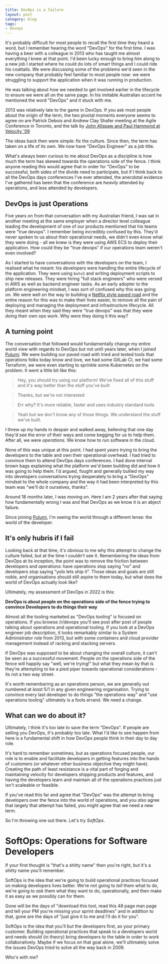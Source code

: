 ```yaml
---
title: DevOps is a failure
layout: post
category: blog
tags:
- devops
---
```


It's probably difficult for most people to recall the first time they heard a word, but I remember hearing the word "DevOps" for the first time. I was having a beer with a colleague in 2013 who has taught me almost everything I knew at that point. I'd been lucky enough to bring him along to a new job I started where he could do lots of smart things and I could ride his coattails. We were discussing some of the problems we'd seen in the new company that probably feel familiar to most people now: we were struggling to support the application when it was running in production.

He was talking about how we needed to get involved earlier in the lifecycle to ensure we were all on the same page. In his imitable Australian accent he mentioned the word "DevOps" and it stuck with me.

2013 was relatively late to the game in DevOps. If you ask most people about the origin of the term, the two pivotal moments everyone seems to agree on are Patrick Debois and Andrew Clay Shafer meeting at the Agile Conference in Toronto, and the talk by [John Allspaw and Paul Hammond at Velocity '09](https://www.youtube.com/watch?v=LdOe18KhtT4)

The ideas back then were simple: fix the culture. Since then, the term has taken on a life of its own. We now have "DevOps Engineer" as a job title.

What's always been curious to me about DevOps as a discipline is how much the term has skewed towards the operations side of the fence. I think anyone reading this would agree that in order for "DevOps" to be successful, both sides of the divide need to participate, but if I think back to all the DevOps days conferences I've ever attended, the anecdotal evidence I've gathered has been that the conference are _heavily_ attended by operations, and less attended by developers.

## DevOps is just Operations

Five years on from that conversation with my Australian friend, I was sat in another meeting at the same employer when a director level colleague leading the development of one of our products mentioned that his teams were "true devops". I remember being incredibly confused by this. They'd never spoken to us about their operational needs, we didn't even know what they were doing - all we knew is they were using AWS ECS to deploy their application. How could they be "true devops" if our operations team weren't even involved?

As I started to have conversations with the developers on the team, I realised what he meant: his developers were handling the entire lifecycle of the application. They were using `boto3` and writing deployment scripts to ship new releases. They were hiring "full stack engineers" who were versed in AWS as well as backend engineer tasks.
As an early adopter to the platform engineering mindset, I was sort of confused why this was going on. We were well on the way to building a [Netflix style paved road](https://www.infoq.com/news/2017/06/paved-paas-netflix/) and the entire reason for this was to make their lives easier, to remove all the pain of deploying and managing the deployment and infrastructure lifecycle. All they meant when they said they were "true devops" was that they were doing their own ops work. Why were they doing it this way?

## A turning point

The conversation that followed would fundamentally change my entire world view with regards to DevOps but not until years later, when I joined [Pulumi](https://pulumi.com). We were building our paved road with tried and tested tools that operations folks today know and love, we had some GitLab CI, we had some Terraform, we were even starting to sprinkle some Kubernetes on the problem. It went a little bit like this:

> Hey, you should try using our platform! We've fixed all of this stuff and it's way better than the stuff you've built

> Thanks, but we're not interested

> Err why? It's more reliable, faster and uses industry standard tools

> Yeah but we don't know any of those things. We understand the stuff we've built.

I threw up my hands in despair and walked away, believing that one day they'd see the error of their ways and come begging for us to help them. After all, we were _operations_. We know how to run software in the cloud.

None of this was unique at this point. I had spent _years_ trying to bring the developers to the table and own their operational overhead. I had tried to convince them to attend DevOps days conferences. I had done internal brown bags explaining what the platform we'd been building did and how it was going to help them. I'd argued, fought and generally bullied my way into developers conversations trying desperately to bring a "DevOps" mindset to the whole company and the way it had been interpreted by this team was "we'll do it ourselves, thanks".

Around 18 months later, I was moving on. Here I am 2 years after that saying how fundamentally wrong I was and that DevOps as we know it is an abject failure.

Since joining [Pulumi](https://pulumi.com), I'm seeing the world through a different lense: the world of the developer. 

## It's only hubris if I fail

Looking back at that time, it's obvious to me why this attempt to change the culture failed, but at the time I couldn't see it. Remembering the ideas from DevOps at its inception, the point was to remove the friction between developers and operations: have operations stop saying "no" and developers stop saying "yolo lets ship it". Those ideas and goals are still noble, and organisations should still aspire to them today, but what does the world of DevOps actually look like?

Ultimately, my assessment of DevOps in 2022 is this:

**DevOps is about people on the operations side of the fence trying to convince Developers to do things their way**

Almost all the tooling marketed as "DevOps tooling" is focused on operations. If you browse /r/devops you'll see post after post of people talking about operations and operational tooling. If you look at a DevOps engineer job description, it looks remarkably similar to a System Administrator role from 2013, but with some containers and cloud provider management instead of racking and stacking servers.

If DevOps was supposed to be about changing the overall culture, it can't be seen as a successful movement. People on the operations side of the fence will happily say "well, we're trying!" but what they mean by that is they're attempting to be a pied piper towards operational considerations - its not a two way street.

It's worth remembering as an operations person, we are generally out numbered at _least_ 5/1 in any given engineering organisation. Trying to convince every last developer to do things "the operations way" and "use operations tooling" ultimately is a fools errand. We need a change.

## What can we do about it?

Ultimately, I think it's too late to save the term "DevOps". If people are selling you DevOps, it's probably too late. What I'd like to see happen from here is a fundamental shift in how DevOps people think in their day to day role.

It's hard to remember sometimes, but as operations focused people, our role is to enable and facilitate developers in getting features into the hands of customers (or whatever other business objective they might have). Creating the path of least resistance is a vital part of forging and maintaining velocity for developers shipping products and features, and having the developers learn and maintain all of the operations practices just isn't scaleable or feasible. 

If you've read this far and agree that "DevOps" was the attempt to bring developers over the fence into the world of operations, and you _also_ agree that largely that attempt has failed, you might agree that we need a new term.

So I'm throwing one out there. Let's try *SoftOps*.

# SoftOps: Operations for Software Developers

If your first thought is "that's a shitty name" then you're right, but it's a shitty name you'll remember. 

SoftOps is the idea that we're going to build operational practices focused on making developers lives better. We're not going to _tell_ them what to do, we're going to _ask_ them what they want to do, operationally, and then make it as easy as we possibly can for them. 

Gone will be the days of "download this tool, read this 48 page man page and tell your PM you're missing your sprint deadlines" and in addition to that, gone are the days of "just give it to me and I'll do it for you". 

SoftOps is the idea that you'll but the developers first, as your primary customer. Building operational practices that speak to a developers world and needs should (in theory) bring developers to the table in order to work collaboratively. Maybe if we focus on that goal alone, we'll ultimately solve the issues DevOps tried to solve all the way back in 2009.

Who's with me?



